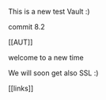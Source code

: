 This is a new test Vault :) 

commit 8.2


[[AUT]]


welcome to a new time 


We will soon get also SSL :) 


[[links]]
